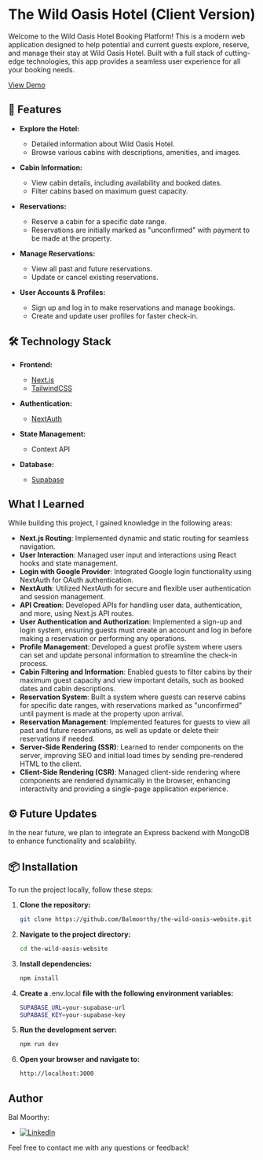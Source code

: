 # The Wild Oasis Hotel (Client Version)

Welcome to the Wild Oasis Hotel Booking Platform! This is a modern web application designed to help potential and current guests explore, reserve, and manage their stay at Wild Oasis Hotel. Built with a full stack of cutting-edge technologies, this app provides a seamless user experience for all your booking needs.

[View Demo](https://the-wild-oasis-website.vercel.app/)


## 🚀 Features

- **Explore the Hotel:**
  - Detailed information about Wild Oasis Hotel.
  - Browse various cabins with descriptions, amenities, and images.

- **Cabin Information:**
  - View cabin details, including availability and booked dates.
  - Filter cabins based on maximum guest capacity.

- **Reservations:**
  - Reserve a cabin for a specific date range.
  - Reservations are initially marked as "unconfirmed" with payment to be made at the property.

- **Manage Reservations:**
  - View all past and future reservations.
  - Update or cancel existing reservations.

- **User Accounts & Profiles:**
  - Sign up and log in to make reservations and manage bookings.
  - Create and update user profiles for faster check-in.

## 🛠️ Technology Stack

- **Frontend:**
  - [Next.js](https://nextjs.org/)
  - [TailwindCSS](https://tailwindcss.com/)

- **Authentication:**
  - [NextAuth](https://next-auth.js.org/)

- **State Management:**
  - Context API

- **Database:**
  - [Supabase](https://supabase.com/)

## What I Learned

While building this project, I gained knowledge in the following areas:

- **Next.js Routing**: Implemented dynamic and static routing for seamless navigation.
- **User Interaction**: Managed user input and interactions using React hooks and state management.
- **Login with Google Provider**: Integrated Google login functionality using NextAuth for OAuth authentication.
- **NextAuth**: Utilized NextAuth for secure and flexible user authentication and session management.
- **API Creation**: Developed APIs for handling user data, authentication, and more, using Next.js API routes.
- **User Authentication and Authorization**: Implemented a sign-up and login system, ensuring guests must create an account and log in before making a reservation or performing any operations.
- **Profile Management**: Developed a guest profile system where users can set and update personal information to streamline the check-in process.
- **Cabin Filtering and Information**: Enabled guests to filter cabins by their maximum guest capacity and view important details, such as booked dates and cabin descriptions.
- **Reservation System**: Built a system where guests can reserve cabins for specific date ranges, with reservations marked as "unconfirmed" until payment is made at the property upon arrival.
- **Reservation Management**: Implemented features for guests to view all past and future reservations, as well as update or delete their reservations if needed.
-  **Server-Side Rendering (SSR)**: Learned to render components on the server, improving SEO and initial load times by sending pre-rendered HTML to the client.
- **Client-Side Rendering (CSR)**: Managed client-side rendering where components are rendered dynamically in the browser, enhancing interactivity and providing a single-page application experience.

## ⚙️ Future Updates

In the near future, we plan to integrate an Express backend with MongoDB to enhance functionality and scalability.

## 📦 Installation

To run the project locally, follow these steps:

1. **Clone the repository:**
   ```bash
   git clone https://github.com/Balmoorthy/the-wild-oasis-website.git

1. **Navigate to the project directory:**
   ```bash
   cd the-wild-oasis-website

3. **Install dependencies:**
   ```bash
   npm install

4. **Create a** .env.local **file with the following environment variables:**
   ```bash
   SUPABASE_URL=your-supabase-url
   SUPABASE_KEY=your-supabase-key

5. **Run the development server:**
   ```bash
   npm run dev
   
6. **Open your browser and navigate to:**
   ```bash
   http://localhost:3000

## Author

Bal Moorthy:

- [![LinkedIn](https://img.shields.io/badge/LinkedIn-0077B5?style=for-the-badge&logo=linkedin&logoColor=white)](https://www.linkedin.com/in/bal-moorthy/)

Feel free to contact me with any questions or feedback!

